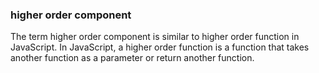 ###  higher order component
The term higher order component is similar to higher order function in JavaScript. In JavaScript, a higher order function is a function that takes another function as a parameter or return another function.
